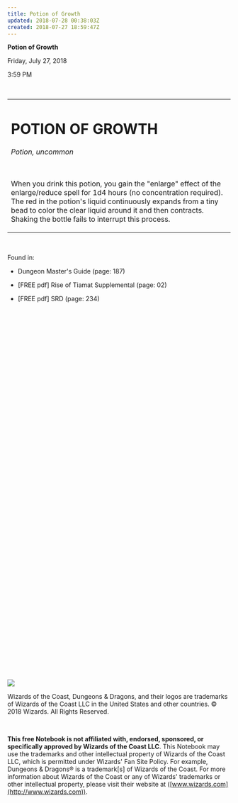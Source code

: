 ```yaml
---
title: Potion of Growth
updated: 2018-07-28 00:38:03Z
created: 2018-07-27 18:59:47Z
---
```


**Potion of Growth**

Friday, July 27, 2018

3:59 PM

 

<table><tbody><tr class="odd"><td><h1 id="potion-of-growth"><strong>POTION OF GROWTH</strong></h1><p><em>Potion, uncommon</em></p><p> </p><p>When you drink this potion, you gain the "enlarge" effect of the enlarge/reduce spell for 1d4 hours (no concentration required). The red in the potion's liquid continuously expands from a tiny bead to color the clear liquid around it and then contracts. Shaking the bottle fails to interrupt this process.</p></td></tr></tbody></table>

 

Found in:

-   Dungeon Master's Guide (page: 187)

-   \[FREE pdf\] Rise of Tiamat Supplemental (page: 02)

-   \[FREE pdf\] SRD (page: 234)

 

 

 

 

 

 

 

 

 

 

 

 

 

 

 

 

 

 

 

 

 

 

 

 

 

 

 

![](tmp\media\image1.png)

Wizards of the Coast, Dungeons & Dragons, and their logos are trademarks of Wizards of the Coast LLC in the United States and other countries. © 2018 Wizards. All Rights Reserved.

 

**This free Notebook is not affiliated with, endorsed, sponsored, or specifically approved by Wizards of the Coast LLC**. This Notebook may use the trademarks and other intellectual property of Wizards of the Coast LLC, which is permitted under Wizards' Fan Site Policy. For example, Dungeons & Dragons® is a trademark\[s\] of Wizards of the Coast. For more information about Wizards of the Coast or any of Wizards' trademarks or other intellectual property, please visit their website at ([www.wizards.com](http://www.wizards.com)).

